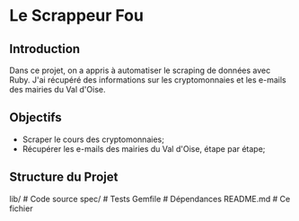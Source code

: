 # Le Scrappeur Fou

## Introduction
Dans ce projet, on a appris à automatiser le scraping de données avec Ruby. J'ai récupéré des informations sur les cryptomonnaies et les e-mails des mairies du Val d'Oise.

## Objectifs
- Scraper le cours des cryptomonnaies;
- Récupérer les e-mails des mairies du Val d'Oise, étape par étape;

## Structure du Projet
lib/ # Code source
spec/ # Tests
Gemfile # Dépendances
README.md # Ce fichier
